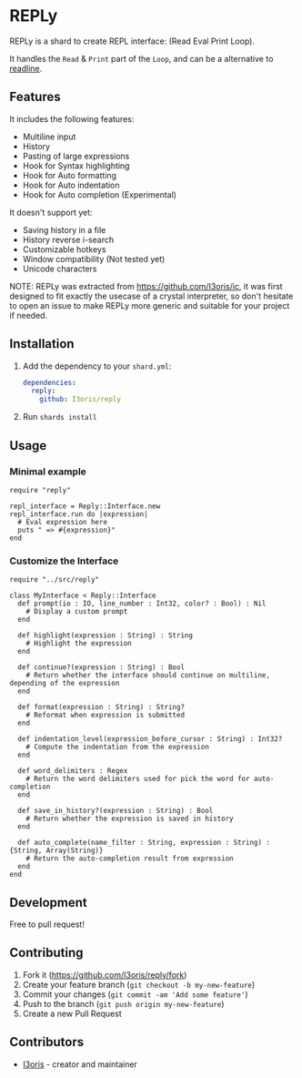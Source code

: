 # REPLy

REPLy is a shard to create REPL interface: (Read Eval Print Loop).

It handles the `Read` & `Print` part of the `Loop`, and can be a alternative to [readline](https://github.com/crystal-lang/crystal-readline).

## Features

It includes the following features:
* Multiline input
* History
* Pasting of large expressions
* Hook for Syntax highlighting
* Hook for Auto formatting
* Hook for Auto indentation
* Hook for Auto completion (Experimental)

It doesn't support yet:
* Saving history in a file
* History reverse i-search
* Customizable hotkeys
* Window compatibility (Not tested yet)
* Unicode characters

NOTE: REPLy was extracted from https://github.com/I3oris/ic, it was first designed to fit exactly the usecase of a crystal interpreter, so don't hesitate to open an issue to make REPLy more generic and suitable for your project if needed.

## Installation

1. Add the dependency to your `shard.yml`:

   ```yaml
   dependencies:
     reply:
       github: I3oris/reply
   ```

2. Run `shards install`

## Usage

### Minimal example

```crystal
require "reply"

repl_interface = Reply::Interface.new
repl_interface.run do |expression|
  # Eval expression here
  puts " => #{expression}"
end
```

### Customize the Interface

```crystal
require "../src/reply"

class MyInterface < Reply::Interface
  def prompt(io : IO, line_number : Int32, color? : Bool) : Nil
    # Display a custom prompt
  end

  def highlight(expression : String) : String
    # Highlight the expression
  end

  def continue?(expression : String) : Bool
    # Return whether the interface should continue on multiline, depending of the expression
  end

  def format(expression : String) : String?
    # Reformat when expression is submitted
  end

  def indentation_level(expression_before_cursor : String) : Int32?
    # Compute the indentation from the expression
  end

  def word_delimiters : Regex
    # Return the word delimiters used for pick the word for auto-completion
  end

  def save_in_history?(expression : String) : Bool
    # Return whether the expression is saved in history
  end

  def auto_complete(name_filter : String, expression : String) : {String, Array(String)}
    # Return the auto-completion result from expression
  end
end
```

## Development

Free to pull request!

## Contributing

1. Fork it (<https://github.com/I3oris/reply/fork>)
2. Create your feature branch (`git checkout -b my-new-feature`)
3. Commit your changes (`git commit -am 'Add some feature'`)
4. Push to the branch (`git push origin my-new-feature`)
5. Create a new Pull Request

## Contributors

- [I3oris](https://github.com/I3oris) - creator and maintainer
